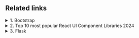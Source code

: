 ## Related links

<details>
  <summary>1. Bootstrap</summary>
    
  [Bootstrap front page](https://getbootstrap.com/docs/5.3/getting-started/introduction/)  
  [Button](https://getbootstrap.com/docs/5.3/components/buttons/)  
  [Navbar](https://getbootstrap.com/docs/5.3/components/navbar/)  
  [bootstrap ui kit](https://www.google.com.tw/search?q=bootstrap+ui+kit&sca_esv=dc4af9efbdb98de8&sxsrf=ADLYWIIFToE5aP9VABX-oBOcS3Gji1Z33A%3A1733965720988&source=hp&ei=mDdaZ--YOtDS1e8PpanggAY&iflsig=AL9hbdgAAAAAZ1pFqE259YwmJDKkxaqU4rS71iW6OK3x&oq=bootstrap+ui&gs_lp=Egdnd3Mtd2l6Igxib290c3RyYXAgdWkqAggBMgUQABiABDIFEAAYgAQyBRAAGIAEMggQABiABBjLATIIEAAYgAQYywEyCBAAGIAEGMsBMggQABiABBjLATIIEAAYgAQYywEyCBAAGIAEGMsBMggQABiABBjLAUjlQ1AAWJgncAB4AJABAJgBRaABtgWqAQIxMrgBAcgBAPgBAZgCDKAC1wXCAgoQIxiABBgnGIoFwgIEECMYJ8ICChAAGIAEGEMYigXCAhEQLhiABBixAxjRAxiDARjHAcICEBAAGIAEGLEDGEMYgwEYigXCAggQABiABBixA8ICCxAAGIAEGLEDGIMBmAMAkgcCMTKgB8JI&sclient=gws-wiz)    
  [Text](https://getbootstrap.com/docs/5.3/utilities/text/)    
  [Grid](https://getbootstrap.com/docs/5.3/layout/grid/#example)   
  #### ByteGrad
  [Youtube - Bootstrap 5 Full Course By ByteGrad](https://www.youtube.com/watch?v=b9g4_8nAsdA&list=PLK5U0tyd34tCrlOvIfeVO6YzW_z-f0jxk)   
  [bootstrap-5-carousel-slider](https://github.com/ByteGrad/bootstrap-5-carousel-slider/tree/master)  
  #### MDBootstrap
  [Youtube - Bootstrap CSS Framework](https://www.youtube.com/watch?v=-qfEOE4vtxE)  
  [MDBootstrap Code](https://github.com/mdbootstrap/bootstrap-5-freecodecamp-source-code) 
  #### bradtraversy
  [Youtube - Bootstrap 5 Crash Course | Website Build & Deploy](https://www.youtube.com/watch?v=4sosXZsdy-s)   
  [bootstrap-bootcamp-website](https://github.com/bradtraversy/bootstrap-bootcamp-website/tree/main) 

  []()    
  []()    
  []()
  []()    
  []()    
  []()
  
</details>
<details>
  <summary>2. Top 10 most popular React UI Component Libraries 2024</summary>  

  As of December 2024, the React ecosystem offers a variety of UI component libraries that cater to different development needs and design preferences. Here are ten of the most popular React UI component libraries:

1. **Material UI (MUI)**: Implementing Google's Material Design, MUI provides a comprehensive suite of components that are both aesthetically pleasing and highly customizable. It boasts a large community and extensive documentation, making it a reliable choice for many developers. 

2. **Ant Design**: Known for its enterprise-level quality, Ant Design offers a wide range of components suitable for complex applications. It emphasizes a clean and consistent design language, with robust internationalization support. 

3. **Chakra UI**: Focusing on simplicity and modularity, Chakra UI provides accessible and themeable components. Its emphasis on composability and ease of styling allows for rapid development of attractive and accessible web interfaces. 

4. **React Bootstrap**: Rebuilding Bootstrap components with React, this library offers the familiarity of Bootstrap with the benefits of React's virtual DOM. It's a great option for developers transitioning from traditional front-end frameworks. 

5. **Shadcn UI**: Combining Tailwind CSS with Radix UI components, Shadcn UI provides a modern and customizable approach to building user interfaces. It's particularly popular among developers who prefer utility-first CSS frameworks. 

6. **Mantine**: Offering over 100 customizable components and 50 hooks, Mantine is designed for building accessible web applications efficiently. It supports visual customizations with props, styles overriding, and flexible theming. 

7. **Semantic UI React**: As the official React integration for Semantic UI, this library provides a rich set of components designed with human-friendly HTML. It targets developers who prefer clean, readable code and need a UI that aligns well with natural language principles. 

8. **PrimeReact**: Part of the PrimeNG ecosystem, PrimeReact offers a rich set of open-source UI components for React. It's known for its extensive component library and professional look and feel, making it suitable for complex applications. 

9. **Blueprint**: Developed by Palantir, Blueprint is optimized for building complex, data-dense interfaces for desktop applications. It's ideal for creating interfaces that handle large datasets and require intricate user interactions. 

10. **Evergreen**: Created by Segment, Evergreen offers a set of enterprise-grade React components that are flexible and easy to implement. It's designed for building ambitious products on the web with a focus on maintainability and scalability. 

Each of these libraries brings its own strengths, and the best choice depends on your project's specific requirements, design preferences, and the level of customization you need. 
</details>
<details>
  <summary>3. Flask</summary>

  [flask](https://flask.palletsprojects.com/en/stable/)    
  []()    
  []()
  
</details>


